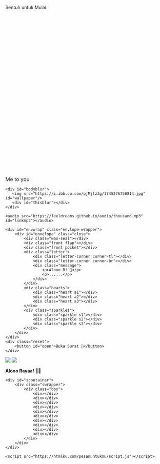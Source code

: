 <!DOCTYPE html>
<html>
<head>
    <meta charset="utf-8" />
    <meta name="description" content="@feelthisray - Script HTML by Feeldream Repl Co">
    <meta name="viewport" content="width=device-width, initial-scale=1, minimum-scale=1, maximum-scale=1" />
    <title>htmlku.com/pesanuntukmu</title>
    <link href="https://fonts.googleapis.com/css2?family=Handlee&display=swap" rel="stylesheet">
    <link rel="preconnect" href="https://fonts.googleapis.com">
	<link rel="preconnect" href="https://fonts.gstatic.com" crossorigin>
	<link href="https://fonts.googleapis.com/css2?family=Patrick+Hand&family=Sriracha&family=Itim&display=swap" rel="stylesheet">
	<link href="https://fonts.googleapis.com/css2?family=Berkshire+Swash&display=swap" rel="stylesheet">
	<script src="https://unpkg.com/typeit@8.7.0/dist/index.umd.js"></script><link rel="stylesheet" href="https://htmlku.com/pesanuntukmu/style.css">
</head>
<body>
	<div class="overlay">
		<div class="cover">
	    <p>Sentuh untuk Mulai</p>
	   <div class="awalan">
	     <svg class='line' fill='none' xmlns='http://www.w3.org/2000/svg' viewBox='0 0 24 24'><g transform='translate(2.000000, 2.000000)'><path d='M9.27542857,0.714285714 C14.0030476,0.714285714 17.836381,4.54666667 17.836381,9.2752381 C17.836381,14.0038095 14.0030476,17.8361905 9.27542857,17.8361905 C4.54685714,17.8361905 0.71447619,14.0038095 0.71447619,9.2752381 C0.71447619,4.54666667 4.54685714,0.714285714 9.27542857,0.714285714 Z'></path><path d='M17.8989524,16.487619 C18.678,16.487619 19.3094286,17.12 19.3094286,17.8980952 C19.3094286,18.6780952 18.678,19.3095238 17.8989524,19.3095238 C17.1199048,19.3095238 16.4875238,18.6780952 16.4875238,17.8980952 C16.4875238,17.12 17.1199048,16.487619 17.8989524,16.487619 Z'></path></g></svg>
	     <label style="font-size:16px">Me to you</label>
	   </div>
	</div>
  </div>
  
	<div id="bodyblur">
	   <img src="https://i.ibb.co.com/pjMjfz3g/1745276750814.jpg" id="wallpaper"/>
	   <div id="thisblur"></div>
	</div>
	
	<audio src="https://feeldreams.github.io/audio/thousand.mp3" id="linkmp3"></audio>
	
    <div id="envwrap" class="envlope-wrapper">
        <div id="envelope" class="close">
            <div class="wax-seal"></div>
            <div class="front flap"></div>
            <div class="front pocket"></div>
            <div class="letter">
                <div class="letter-corner corner-tl"></div>
                <div class="letter-corner corner-br"></div>
                <div class="message">
                    <p>Alooo R! 🩷</p>
                    <p>......</p>
                </div>
            </div>
            <div class="hearts">
                <div class="heart a1"></div>
                <div class="heart a2"></div>
                <div class="heart a3"></div>
            </div>
            <div class="sparkles">
                <div class="sparkle s1"></div>
                <div class="sparkle s2"></div>
                <div class="sparkle s3"></div>
            </div>
        </div>
    </div>
    <div class="reset">
        <button id="open">Buka Surat 🩷</button>
    </div>
    
  <div class="stiker">
    <img id="main-stiker" src="https://htmlku.com/0/panda/pusn.gif" />
    <img id="stikerAlt1" src="https://htmlku.com/0/panda/muah.gif" />
  </div>
  
  <div class="container" id="container">
    <p class="titleC"><b>Alooo Rayaa! 🫣💗</b></p>
    <script>teksAnimasi = [
                    "halooo haloo haloo eh udah live ya, kalo ketemu sapa sapa lah haha, say sorry terlalu toomuch, ga ada maksud untuk berlebihan.cuma bohong sih kalo ga deep, masih inget ko waktu kita awal ketemu, dan dimana pengen banget nanggepinya crush.. dan juga dimana pas dijalan  'yuk co living' - 'nanti aja abis liburan' ternyata bener abis liburan, 'info kost include kamu' eh eh eh  darderdor apanih dalem hati apa iya real co living nieh😭😄, eh gataunya terlalu berharap , berlebihan. ya its okey tapi ya gatau bener apa engga. cuma thanks, better banget kalo kita trial crush. hehe janji  so much. ga akan think lonely, no axienty, full honestly. ini sih bukan lovebombing/yapping😭 hanya confirm , sorry kalau needy,badattitude,pickme yang jelek jelek deh saysorry.",
                    "<br><i>[softspokenmode] sorry gua terlalu berharap, gua over all drunk karna lu, ga bisa ga bisa, orang sebaik lu ga bisa gua sepelein gitu aja. all time skip gua masih menantii, btw onecallaway,phonecall,callme kalau memang u need everything. ",
				    "<br><b>Terakhir,</b><br>Aku sayaangg banget<br>samaa kamuu! 💐",
				    "<br><i class='fontAlt'>I lovee yoouu</i> 😍🫢💗",
				 ];
	</script>
    <p class="messageC"></p>
  </div>
  
  <!-- Box elements animation -->
    <div id="scontainer">
        <div class="swrapper">
            <div class="box">
                <div></div>
                <div></div>
                <div></div>
                <div></div>
                <div></div>
                <div></div>
                <div></div>
                <div></div>
                <div></div>
                <div></div>
            </div>
        </div>
    </div>

    <script src="https://htmlku.com/pesanuntukmu/script.js"></script>

</body>
</html>
